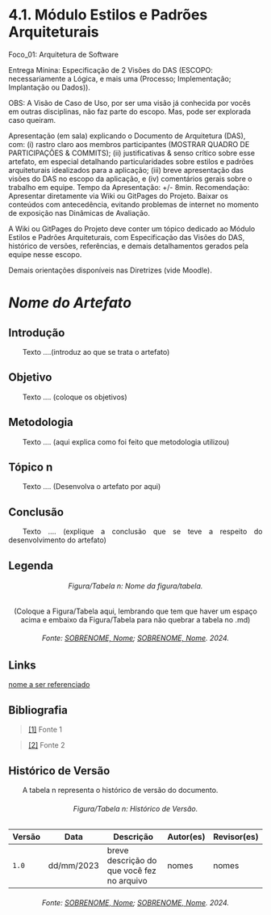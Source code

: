 # 4.1. Módulo Estilos e Padrões Arquiteturais

Foco_01: Arquitetura de Software

Entrega Mínina:  Especificação de 2 Visões do DAS (ESCOPO: necessariamente a Lógica, e mais uma (Processo; Implementação; Implantação ou Dados)).

OBS: A Visão de Caso de Uso, por ser uma visão já conhecida por vocês em outras disciplinas, não faz parte do escopo. Mas, pode ser explorada caso queiram.

Apresentação (em sala) explicando o Documento de Arquitetura (DAS), com: (i) rastro claro aos membros participantes (MOSTRAR QUADRO DE PARTICIPAÇÕES & COMMITS); (ii) justificativas & senso crítico sobre esse artefato, em especial detalhando particularidades sobre estilos e padrões arquiteturais idealizados para a aplicação; (iii) breve apresentação das visões do DAS no escopo da aplicação, e (iv) comentários gerais sobre o trabalho em equipe. Tempo da Apresentação: +/- 8min. Recomendação: Apresentar diretamente via Wiki ou GitPages do Projeto. Baixar os conteúdos com antecedência, evitando problemas de internet no momento de exposição nas Dinâmicas de Avaliação.

A Wiki ou GitPages do Projeto deve conter um tópico dedicado ao Módulo Estilos e Padrões Arquiteturais, com Especificação das Visões do DAS, histórico de versões, referências, e demais detalhamentos gerados pela equipe nesse escopo.

Demais orientações disponíveis nas Diretrizes (vide Moodle).

# ***Nome do Artefato***

## **Introdução**
<p align="justify">
&emsp;&emsp;Texto ....(introduz ao que se trata o artefato)
</p>

## **Objetivo**
<p align="justify">
&emsp;&emsp;Texto .... (coloque os objetivos)
</p>

## **Metodologia**
<p align="justify">
&emsp;&emsp;Texto .... (aqui explica como foi feito que metodologia utilizou)
</p>

## **Tópico n**
<p align="justify">
&emsp;&emsp;Texto .... (Desenvolva o artefato por aqui)
</p>

## **Conclusão**
<p align="justify">
&emsp;&emsp;Texto .... (explique a conclusão que se teve a respeito do desenvolvimento do artefato)
</p>

## **Legenda**

<h6 align="center">Figura/Tabela n: Nome da figura/tabela.</h6>
<div align="center">
  
(Coloque a Figura/Tabela aqui, lembrando que tem que haver um espaço acima e embaixo da Figura/Tabela para não quebrar a tabela no .md)

</div>
<h6 align="center">Fonte: <a href="https://github.com/fulanodetal">SOBRENOME, Nome</a>; <a href="https://github.com/fulanodetal">SOBRENOME, Nome</a>. 2024.</h6>

## **Links**
<p align="justify">
<a href="link de referência">nome a ser referenciado</a>
</p>

## **Bibliografia**
> <a href="https://Link_da_fonte">[1]</a> Fonte 1

> <a href="https://Link_da_fonte">[2]</a> Fonte 2

## **Histórico de Versão**
<p align="justify">
&emsp;&emsp;A tabela n representa o histórico de versão do documento.
</p>

<h6 align="center">Figura/Tabela n: Histórico de Versão.</h6>
<div align="center">

| Versão | Data      | Descrição                                   | Autor(es) | Revisor(es) |
| ------ | --------- | ------------------------------------------- | --------- | ---------- |
| `1.0`  | dd/mm/2023| breve descrição do que você fez no arquivo  | nomes     | nomes       |

</div>
<h6 align="center">Fonte: <a href="https://github.com/fulanodetal">SOBRENOME, Nome</a>; <a href="https://github.com/fulanodetal">SOBRENOME, Nome</a>. 2024.</h6>
